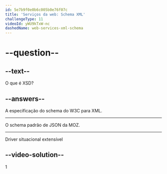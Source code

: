 ```yaml
---
id: 5e7b9f0e0b6c005b0e76f07c
title: 'Serviços da web: Schema XML'
challengeType: 11
videoId: yWU9kTxW-nc
dashedName: web-services-xml-schema
---
```


# --question--

## --text--

O que é XSD?

## --answers--

A especificação do schema do W3C para XML.

---

O schema padrão de JSON da MOZ.

---

Driver situacional extensível

## --video-solution--

1


